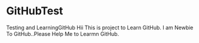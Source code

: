 # GitHubTest
Testing and LearningGitHub
Hii This is project to Learn GitHub.
I am Newbie To GitHub..Please Help Me to Learmn GitHub.
